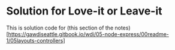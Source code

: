 # Solution for Love-it or Leave-it

This is solution code for (this section of the notes)[https://gawdiseattle.gitbook.io/wdi/05-node-express/00readme-1/05layouts-controllers]
